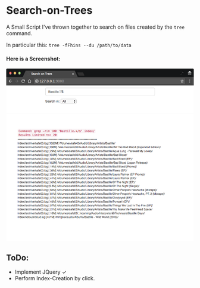 # Search-on-Trees

A Small Script I've thrown together to search on files created by the `tree` command.

In particular this: `tree -fFhins --du /path/to/data`

#### Here is a Screenshot:  


![Screenshot](/sot_screenshot.png)


## ToDo:
- Implement JQuery ✓
- Perform Index-Creation by click.

